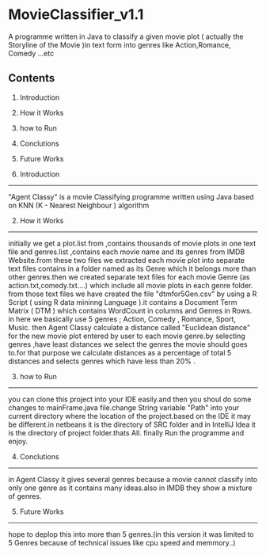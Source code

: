 MovieClassifier_v1.1
=====================

A programme written in Java to classify a given movie plot ( actually the Storyline of the Movie )in text form into genres like 
Action,Romance, Comedy ...etc

Contents
---------------
1. Introduction
2. How it Works
3. how to Run
4. Conclutions
5. Future Works

1. Introduction
---------------

"Agent Classy" is a movie Classifying programme written using Java based on KNN (K - Nearest Neighbour ) algorithm

2. How it Works

----------------
initially we get a plot.list from ,contains thousands of movie plots in one text file and genres.list ,contains each movie name and its genres from IMDB Website.from these two files we extracted each movie plot into separate text files contains in a folder named as its Genre  which it belongs more than other genres.then we created separate text files for each movie Genre (as action.txt,comedy.txt....) which include all movie plots in each genre folder.  
from those text files we have created the file "dtmfor5Gen.csv" by using a R Script ( using R data mininng  Language ).it contains a Document Term Matrix ( DTM ) which contains WordCount in columns and Genres in Rows. in here we basically use 5 genres ; Action, Comedy , Romance, Sport, Music.
then Agent Classy calculate a distance called "Euclidean distance" for the new movie plot entered by user to each movie genre.by selecting genres ,have least distances we select the genres the movie should goes to.for that purpose we calculate distances as a percentage of total 5 distances and selects genres which have less than 20% .

3. how to Run
-------------

you can clone this project into your IDE easily.and then you shoul do some changes to mainFrame.java file.change String variable "Path" into your current directory where the location of the project.based on the IDE it may be different.in netbeans it is the directory of SRC folder and in IntelliJ Idea it is the directory of project folder.thats All. finally Run the programme and enjoy.

4. Conclutions
--------------

in Agent Classy it gives several genres because a movie cannot classify into only one genre as it contains many ideas.also in IMDB they show a mixture of genres.

5. Future Works
----------------

hope to deplop this into more than 5 genres.(in this version it was limited to 5 Genres because of technical issues like cpu speed and memmory..) 


